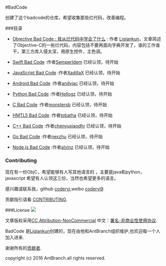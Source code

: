 #BadCode

创建了这个badcode的仓库，希望收集那些烂代码，改善编程。

###目录

* [Objective Bad Code : 我从烂代码中学会了什么](https://github.com/AntBranch/BadCode/blob/master/objc-bad-code.md)    : 作者 [Liqiankun](https://github.com/Liqiankun)，文章简述了Objective-C的一些烂代码，内容包括不要再面向字典开发了，谁的工作谁干，第三方库入侵太深，用原生控件，主色调。

* [Swift Bad Code](https://github.com/AntBranch/BadCode/blob/master/swift-bad-code.md)    :作者[SemperIdem](https://github.com/SemperIdem) 已经认领，待开始
 
* [JavaScript Bad Code](https://github.com/AntBranch/BadCode/blob/master/javascript-bad-code.md)    :作者[XadillaX](https://github.com/XadillaX) 已经认领，待开始
 
* [Android Bad Code](https://github.com/AntBranch/BadCode/blob/master/android-bad-code.md)    :作者[andyiac](https://github.com/andyiac) 已经认领，待开始
 
* [Python Bad Code](https://github.com/AntBranch/BadCode/blob/master/python-bad-code.md)    :作者[Hellogz](https://github.com/Hellogz) 已经认领，待开始

* [C Bad Code](https://github.com/AntBranch/BadCode/blob/master/c-bad-code.md)    :作者[monstersb](https://github.com/monstersb) 已经认领，待开始

* [HMTL5 Bad Code](https://github.com/AntBranch/BadCode/blob/master/h5-bad-code.md)    :作者[tobatha](https://github.com/tobatha) 已经认领，待开始

* [C++ Bad Code](https://github.com/AntBranch/BadCode/blob/master/cpp-bad-code.md)    :作者[chenyuxiaodhr](https://github.com/chenyuxiaodhr) 已经认领，待开始

* [Go Bad Code](https://github.com/AntBranch/BadCode/blob/master/go-bad-code.md)    :作者[nexzhu](https://github.com/nexzhu) 已经认领，待开始

* [Node.js Bad Code](https://github.com/AntBranch/BadCode/blob/master/node-bad-code.md)    :作者[alvinz](https://github.com/alvinz) 已经认领，待开始




### Contributing
现在有一份ObjC，希望能够有人写其他语言的 ，主要是java和python，javascript   希望有人认领这三份，当然也希望更多的语言。

感兴趣请联系我，github [coderyi](https://github.com/coderyi),weibo [coderyi9](http://weibo.com/2136847320/profile?topnav=1&wvr=6).

贡献指引请看 [CONTRIBUTING](CONTRIBUTING.md).



###License
![](https://i.creativecommons.org/l/by-nc/4.0/88x31.png)


文章版权采用[CC Attribution-NonCommercial](http://creativecommons.org/licenses/by-nc/4.0/) 中文：[署名-非商业性使用协议](http://creativecommons.org/licenses/by-nc/3.0/cn/
).

BadCode 是[Liqiankun](https://github.com/Liqiankun)创建的，现在由他和AntBranch组织维护,也欢迎每一个人加入进来. 

谢谢所有的[贡献者](https://github.com/AntBranch/BadCode/graphs/contributors).

copyright (c) 2016 AntBranch.all rights reserved.
